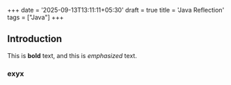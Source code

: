 +++
date = '2025-09-13T13:11:11+05:30'
draft = true
title = 'Java Reflection'
tags = ["Java"]
+++
## Introduction

This is **bold** text, and this is *emphasized* text.

### 


### exyx

